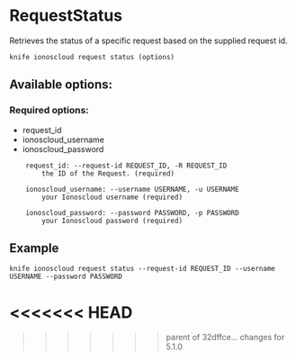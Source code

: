 # RequestStatus

Retrieves the status of a specific request based on the supplied request id.

```text
knife ionoscloud request status (options)
```

## Available options:

### Required options:

* request\_id
* ionoscloud\_username
* ionoscloud\_password

```text
    request_id: --request-id REQUEST_ID, -R REQUEST_ID
        the ID of the Request. (required)

    ionoscloud_username: --username USERNAME, -u USERNAME
        your Ionoscloud username (required)

    ionoscloud_password: --password PASSWORD, -p PASSWORD
        your Ionoscloud password (required)
```
## Example

```text
knife ionoscloud request status --request-id REQUEST_ID --username USERNAME --password PASSWORD
```
<<<<<<< HEAD
=======

>>>>>>> parent of 32dffce... changes for 5.1.0
